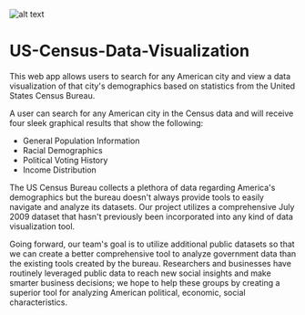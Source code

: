 ![alt text](https://github.com/tbopp/US-Census-Data-Visualization/blob/master/app/public/assets/images/Preview.gif?raw=true "US Census Data Visualization")

# US-Census-Data-Visualization
This web app allows users to search for any American city and view a data visualization of that city's demographics based on statistics from the United States Census Bureau.

A user can search for any American city in the Census data and will receive four sleek graphical results that show the following:
  * General Population Information
  * Racial Demographics
  * Political Voting History
  * Income Distribution
  
The US Census Bureau collects a plethora of data regarding America's demographics but the bureau doesn't always provide tools to easily navigate and analyze its datasets. Our project utilizes a comprehensive July 2009 dataset that hasn't previously been incorporated into any kind of data visualization tool.

Going forward, our team's goal is to utilize additional public datasets so that we can create a better comprehensive tool to analyze government data than the existing tools created by the bureau. Researchers and businesses have routinely leveraged public data to reach new social insights and make smarter business decisions; we hope to help these groups by creating a superior tool for analyzing American political, economic, social characteristics.
